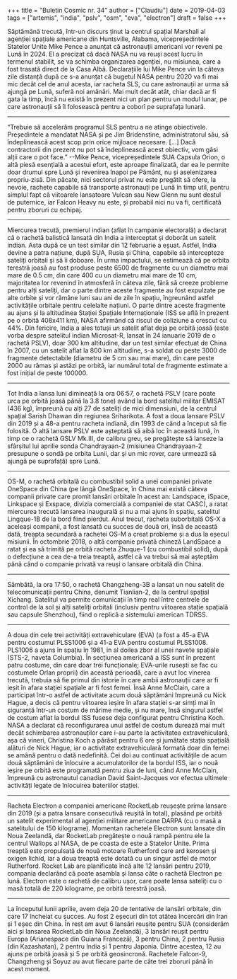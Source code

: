 +++
title = "Buletin Cosmic nr. 34"
author = ["Claudiu"]
date = 2019-04-03
tags = ["artemis", "india", "pslv", "osm", "eva", "electron"]
draft = false
+++

Săptămână trecută, într-un discurs ținut la centrul spațial Marshall al agenției spațiale americane din Huntsville, Alabama, vicepreședintele Statelor Unite Mike Pence a anunțat că astronauții americani vor reveni pe Lună în 2024. El a precizat că dacă NASA nu va reuși acest lucru în termenul stabilit, se va schimba organizarea agenției, nu misiunea, care a fost trasată direct de la Casa Albă. Declarațiile lui Mike Pence vin la câteva zile distanță după ce s-a anunțat că bugetul NASA pentru 2020 va fi mai mic decât cel de anul acesta, iar racheta SLS, cu care astronauții ar urma să ajungă pe Lună, suferă noi amânări. Mai mult decât atât, chiar dacă ar fi gata la timp, încă nu există în prezent nici un plan pentru un modul lunar, pe care astronauții să îl folosească pentru a coborî pe suprafața lunară.

---

“Trebuie să accelerăm programul SLS pentru a ne atinge obiectivele. Președintele a mandatat NASA și pe Jim Bridenstine, administratorul său, să îndeplinească acest scop prin orice mijloace necesare. […] Dacă contractorii din prezent nu pot să îndeplinească acest obiectiv, vom găsi alții care o pot face.” --Mike Pence, vicepreședintele SUA
Capsula Orion, o altă piesă esențială a acestui efort, este aproape finalizată, dar ea le permite doar drumul spre Lună și revenirea înapoi pe Pământ, nu și aselenizarea propriu-zisă. Din păcate, nici sectorul privat nu este pregătit să ofere, la nevoie, rachete capabile să transporte astronauți pe Lună în timp util, pentru simplul fapt că viitoarele lansatoare Vulcan sau New Glenn nu sunt destul de puternice, iar Falcon Heavy nu este, și probabil nici nu va fi, certificată pentru zboruri cu echipaj.

---

Miercurea trecută, premierul indian (aflat în campanie electorală) a declarat că o rachetă balistică lansată din India a interceptat și doborât un satelit indian. Asta după ce un test similar din 12 februarie a eșuat. Astfel, India devine a patra națiune, după SUA, Rusia și China, capabile să intercepteze sateliți orbitali și să îi doboare. În urma impactului, se estimează că pe orbita terestră joasă au fost produse peste 6500 de fragmente cu un diametru mai mare de 0.5 cm, din care 400 cu un diametru mai mare de 10 cm, majoritatea lor revenind în atmosferă în câteva zile, fără să creeze probleme pentru alți sateliți, dar o parte dintre aceste fragmente au fost expulzate pe alte orbite și vor rămâne luni sau ani de zile în spațiu, îngreunând astfel activitățile orbitale pentru celelalte națiuni. O parte dintre aceste fragmente au ajuns și la altitudinea Stației Spațiale Internaționale (ISS se află în prezent pe o orbită 408x411 km), NASA afirmând că riscul de coliziune a crescut cu 44%. Din fericire, India a ales totuși un satelit aflat deja pe orbită joasă (este vorba despre satelitul indian Microsat-R, lansat în 24 ianuarie 2019 de o rachetă PSLV), doar 300 km altitudine, dar un test similar efectuat de China în 2007, cu un satelit aflat la 800 km altitudine, s-a soldat cu peste 3000 de fragmente detectabile (diametru de 5 cm sau mai mare), din care peste 2000 au rămas și astăzi pe orbită, iar numărul total de fragmente estimate a fost inițial de peste 100000.

---

Tot India a lansa luni dimineață la ora 06:57, o rachetă PSLV (care poate urca pe orbită joasă până la 3.8 tone) având la bord satelitul militar EMISAT (436 kg), împreună cu alți 27 de sateliți de mici dimensiuni, de la centrul spațial Sarish Dhawan din regiunea Sriharikota. A fost a doua lansare PSLV din 2019 și a 48-a pentru racheta indiană, din 1993 de când a început să fie folosită. O altă lansare PSLV este așteptată să aibă loc în această lună, în timp ce o rachetă GSLV Mk.III, de calibru greu, se pregătește să lanseze la sfârșitul lui aprilie sonda Chandrayaan-2 (misiunea Chandrayaan-2 presupune o sondă pe orbita Lunii, dar și un mic rover, care urmează să ajungă pe suprafață) spre Lună.

---

OS-M, o rachetă orbitală cu combustibil solid a unei companiei private OneSpace din China (pe lângă OneSpace, în China mai există câteva companii private care promit lansări orbitale în acest an: Landspace, iSpace, Linkspace și Exspace, divizia comercială a companiei de stat CASC), a ratat miercurea trecută lansarea inaugurală și nu a mai ajuns în spațiu, satelitul Lingque-1B de la bord fiind pierdut. Anul trecut, racheta suborbitală OS-X a aceleași companii, a fost lansată cu succes de două ori, însă de această dată, treapta secundară a rachetei OS-M a creat probleme și a dus la eșecul misiunii. În octombrie 2018, o altă companie privată chineză LandSpace a ratat și ea să trimită pe orbită racheta Zhuque-1 (cu combustibil solid), după o defecțiune a cea de-a treia treaptă, astfel că va trebui să mai așteptăm până când o companie privată va reuși o lansare orbitală din China.

---

Sâmbătă, la ora 17:50, o rachetă Changzheng-3B a lansat un nou satelit de telecomunicații pentru China, denumit Tianlian-2, de la centrul spațial Xichang. Satelitul va permite comunicații în timp real între centrele de control de la sol și alți sateliți orbitali (inclusiv pentru viitoarea stație spațială sau capsule Shenzhou), fiind o replică a sistemului american TDRSS.

---

A doua din cele trei activități extravehiculare (EVA) (a fost a 45-a EVA pentru costumul PLSS1006 și a 41-a EVA pentru costumul PLSS1008. PLS1006 a ajuns în spațiu în 1981, în al doilea zbor al unei navete spațiale (STS-2, naveta Columbia). În secțiunea americană a ISS sunt în prezent patru costume, din care doar trei funcționale; EVA-urile rusești se fac cu costumele Orlan proprii) din această perioadă, care a avut loc vinerea trecută, trebuia să fie primul din istorie în care ambii astronauții care ar fi ieșit în afara stației spațiale ar fi fost femei. Însă Anne McClain, care a participat într-o astfel de activitate acum două săptămâni împreună cu Nick Hague, a decis că pentru viitoarea ieșire în afara stației s-ar simți mai în siguranță într-un costum de mărime medie, și nu mare, însă singurul astfel de costum aflat la bordul ISS fusese deja configurat pentru Christina Koch. NASA a declarat că reconfigurarea unui astfel de costum durează mai mult decât schimbarea astronauților care i-au parte la activitatea extravehiculară, așa că vineri, Christina Koch a părăsit pentru 6 ore și jumătate stația spațială alături de Nick Hague, iar o activitate extravehiculară formată doar din femei se amână pentru o dată nedefinită. Cei doi au continuat activitățile de acum două săptămâni de înlocuire a acumulatorilor de la bordul ISS, iar o nouă ieșire pe orbită este programată pentru ziua de luni, când Anne McClain, împreună cu astronautul canadian David Saint-Jacques vor efectua ultimele activități legate de înlocuirea bateriilor stației.

---

Racheta Electron a companiei americane RocketLab reușește prima lansare din 2019 (și a patra lansare consecutivă reușită în total), plasând pe orbită un satelit experimental al agenției militare americane DARPA (cu o masă a satelitului de 150 kilograme). Momentan rachetele Electron sunt lansate din Noua Zeelandă, dar RocketLab pregătește o nouă rampă pentru ele la centrul Wallops al NASA, de pe coasta de este a Statelor Unite. Prima treaptă este propulsată de nouă motoare Rutherford care ard kerosen și oxigen lichid, iar a doua treaptă este dotată cu un singur astfel de motor Rutherford. Rocket Lab are planificate încă alte 12 lansări pentru 2019, compania declarând că poate asambla și lansa câte o rachetă Electron pe lună. Electron este o rachetă de calibru ușor, care poate lansa sateliți cu o masă totală de 220 kilograme, pe orbită terestră joasă.

---

La începutul lunii aprilie, avem deja 20 de tentative de lansări orbitale, din care 17 încheiat cu succes. Au fost 2 eșecuri din tot atâtea încercări din Iran și 1 eșec din China. În rest am avut 6 lansări reușite pentru SUA (considerăm aici și lansarea RocketLab din Noua Zeelandă), 3 lansări reușit pentru Europa (Arianespace din Guiana Franceză), 3 pentru China, 2 pentru Rusia (din Kazashatan), 2 pentru India și 1 pentru Japonia. Dintre acestea, 12 au ajuns pe orbită joasă și 5 pe orbită geosincronă. Rachetele Falcon-9, Changzheng și Soyuz au avut fiecare parte de câte trei zboruri până în acest moment.